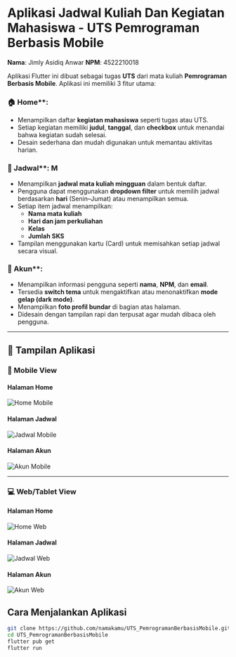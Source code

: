 # Aplikasi Jadwal Kuliah Dan Kegiatan Mahasiswa - UTS Pemrograman Berbasis Mobile

**Nama**: Jimly Asidiq Anwar 
**NPM**: 4522210018  

Aplikasi Flutter ini dibuat sebagai tugas **UTS** dari mata kuliah **Pemrograman Berbasis Mobile**. Aplikasi ini memiliki 3 fitur utama:

### 🏠 Home**: 
- Menampilkan daftar **kegiatan mahasiswa** seperti tugas atau UTS.
- Setiap kegiatan memiliki **judul**, **tanggal**, dan **checkbox** untuk menandai bahwa kegiatan sudah selesai.
- Desain sederhana dan mudah digunakan untuk memantau aktivitas harian.

### 📅 Jadwal**: M
- Menampilkan **jadwal mata kuliah mingguan** dalam bentuk daftar.
- Pengguna dapat menggunakan **dropdown filter** untuk memilih jadwal berdasarkan **hari** (Senin–Jumat) atau menampilkan semua.
- Setiap item jadwal menampilkan:
  - **Nama mata kuliah**
  - **Hari dan jam perkuliahan**
  - **Kelas**
  - **Jumlah SKS**
- Tampilan menggunakan kartu (Card) untuk memisahkan setiap jadwal secara visual.

### 👤 Akun**: 
- Menampilkan informasi pengguna seperti **nama**, **NPM**, dan **email**.
- Tersedia **switch tema** untuk mengaktifkan atau menonaktifkan **mode gelap (dark mode)**.
- Menampilkan **foto profil bundar** di bagian atas halaman.
- Didesain dengan tampilan rapi dan terpusat agar mudah dibaca oleh pengguna.

---

## 📲 Tampilan Aplikasi

### 📱 Mobile View

#### Halaman Home
![Home Mobile](https://github.com/user-attachments/assets/f80a7f9e-3a4d-48b7-bdb3-4a013440b4ca)

#### Halaman Jadwal
![Jadwal Mobile](https://github.com/user-attachments/assets/312f7d6a-0aa1-45ab-9181-b510c121b222)

#### Halaman Akun
![Akun Mobile](https://github.com/user-attachments/assets/a77ab3cd-851f-4e89-898c-bcc310c5de1c)

---

### 💻 Web/Tablet View

#### Halaman Home
![Home Web](https://github.com/user-attachments/assets/e8a932ac-dfb8-429f-a2f2-52d9ccc33823)

#### Halaman Jadwal
![Jadwal Web](https://github.com/user-attachments/assets/726f30dd-e7df-46ed-a6f3-eec8ec7cebea)

#### Halaman Akun
![Akun Web](https://github.com/user-attachments/assets/8111e257-55e4-4e2e-ad2e-6e9cdb1f4b7b)




##  Cara Menjalankan Aplikasi
```bash
git clone https://github.com/namakamu/UTS_PemrogramanBerbasisMobile.git
cd UTS_PemrogramanBerbasisMobile
flutter pub get
flutter run
